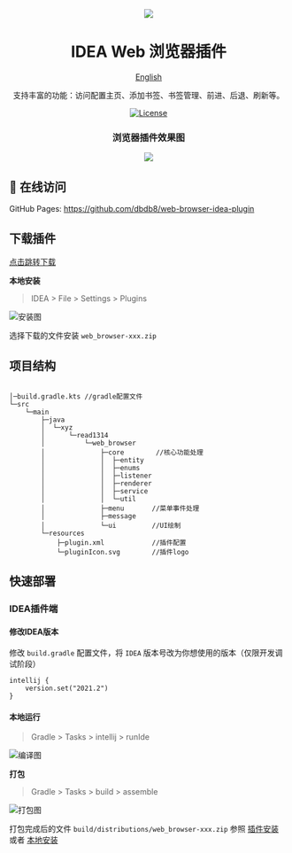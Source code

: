 <div align=center>
<img  src="../src/main/resources/META-INF/pluginIcon.svg"/>
</div>

<h1 align="center">
  IDEA Web 浏览器插件
</h1>

<p align="center">
  <a href="../README.md">English</a>
</p>

<p align="center">
  支持丰富的功能：访问配置主页、添加书签、书签管理、前进、后退、刷新等。
</p>

<p align="center">
  <a href="https://github.com/dbdb8/web-browser-idea-plugin/blob/master/LICENSE"><img src="https://img.shields.io/github/license/Realkai42/qwerty-learner" alt="License"></a>
</p>

<h3 align="center">
  浏览器插件效果图
</h3>
<div align=center>
<img  src="20240328-165043.jpg"/>
</div>

## 📸 在线访问

GitHub Pages: <https://github.com/dbdb8/web-browser-idea-plugin>
<br/>

## 下载插件
<a href="https://github.com/dbdb8/web-browser-idea-plugin/releases/download/1.0-SNAPSHOT/web_browser-1.0-SNAPSHOT.zip" alt="zip plugin">点击跳转下载</a>

**本地安装**

> IDEA > File > Settings > Plugins

![安装图](screenshot-20240328-170528.png)

选择下载的文件安装 `web_browser-xxx.zip` 

## 项目结构

```

│─build.gradle.kts //gradle配置文件
└─src
    └─main
        ├─java
        │  └─xyz
        │      └─read1314
        │          └─web_browser
        │              ├─core        //核心功能处理
        │              │  ├─entity
        │              │  ├─enums
        │              │  ├─listener
        │              │  ├─renderer
        │              │  ├─service
        │              │  └─util
        │              ├─menu       //菜单事件处理
        │              ├─message
        │              └─ui         //UI绘制
        └─resources
            ├─plugin.xml            //插件配置
            └─pluginIcon.svg        //插件logo

```


## 快速部署

### IDEA插件端

#### 修改IDEA版本 

修改 `build.gradle` 配置文件，将 `IDEA` 版本号改为你想使用的版本（仅限开发调试阶段）

```
intellij {
    version.set("2021.2")
}
```

#### 本地运行

> Gradle > Tasks > intellij > runIde

![编译图](20240328-165855.jpg)


**打包**

> Gradle > Tasks > build > assemble

![打包图](20240328-170257.jpg)

打包完成后的文件
`build/distributions/web_browser-xxx.zip`
参照 [插件安装](https://www.jetbrains.com/help/idea/managing-plugins.html#install-plugin-from-zip) 或者 [本地安装](https://www.jetbrains.com/help/idea/managing-plugins.html#install-plugin-from-disk)

